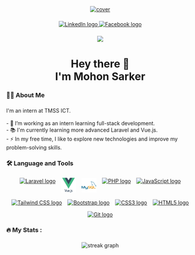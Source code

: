 <div align="center">
  <a href="https://ibb.co.com/X76kV9f">
    <img src="https://i.ibb.co.com/0C1VQkp/cover.png" alt="cover" border="0">
  </a>
</div>

###

<div align="center">
  <a href="https://www.linkedin.com/in/mohon-sarker4/" target="_blank">
    <img src="https://img.shields.io/static/v1?message=LinkedIn&logo=linkedin&label=&color=0077B5&logoColor=white&labelColor=&style=for-the-badge" height="25" alt="LinkedIn logo" />
  </a>
  <a href="https://www.facebook.com/mhn.sarker/" target="_blank">
    <img src="https://img.shields.io/static/v1?message=Facebook&logo=facebook&label=&color=1877F2&logoColor=white&labelColor=&style=for-the-badge" height="25" alt="Facebook logo" />
  </a>
</div>

###

<div align="center">
  <img src="https://visitor-badge.laobi.icu/badge?page_id=mohonsarker.mohonsarker" />
</div>

###

<h1 align="center">Hey there 👋 <br> I'm Mohon Sarker</h1>

###

<h3 align="left">👩‍💻 About Me</h3>

###

<p align="left">I'm an intern at TMSS ICT.<br><br>- 🔭 I’m working as an intern learning full-stack development.<br>- 📚 I'm currently learning more advanced Laravel and Vue.js.<br>- ⚡ In my free time, I like to explore new technologies and improve my problem-solving skills.</p>

###

<h3 align="left">🛠 Language and Tools</h3>

###

<div align="center" style="display: flex; flex-wrap: wrap; gap: 15px; justify-content: center;">
  <a href="https://laravel.com/" target="_blank" rel="noreferrer" style="outline: none;">
    <img src="https://cdn.jsdelivr.net/gh/devicons/devicon/icons/laravel/laravel-original.svg" height="40" alt="Laravel logo" />
  </a>
  <a href="https://vuejs.org/" target="_blank" rel="noreferrer" style="outline: none;">
    <img src="https://raw.githubusercontent.com/devicons/devicon/master/icons/vuejs/vuejs-original-wordmark.svg" height="40" alt="Vue.js logo" />
  </a>
  <a href="https://www.mysql.com/" target="_blank" rel="noreferrer" style="outline: none;">
    <img src="https://raw.githubusercontent.com/devicons/devicon/master/icons/mysql/mysql-original-wordmark.svg" height="40" alt="MySQL logo" />
  </a>
  <a href="https://www.php.net/" target="_blank" rel="noreferrer" style="outline: none;">
    <img src="https://cdn.jsdelivr.net/gh/devicons/devicon/icons/php/php-original.svg" height="40" alt="PHP logo" />
  </a>
  <a href="https://developer.mozilla.org/docs/Web/JavaScript" target="_blank" rel="noreferrer" style="outline: none;">
    <img src="https://cdn.jsdelivr.net/gh/devicons/devicon/icons/javascript/javascript-original.svg" height="40" alt="JavaScript logo" />
  </a>
  <a href="https://tailwindcss.com/" target="_blank" rel="noreferrer" style="outline: none;">
    <img src="https://www.vectorlogo.zone/logos/tailwindcss/tailwindcss-icon.svg" height="40" alt="Tailwind CSS logo" />
  </a>
  <a href="https://getbootstrap.com/" target="_blank" rel="noreferrer" style="outline: none;">
    <img src="https://cdn.jsdelivr.net/gh/devicons/devicon/icons/bootstrap/bootstrap-original.svg" height="40" alt="Bootstrap logo" />
  </a>
  <a href="https://developer.mozilla.org/docs/Web/CSS" target="_blank" rel="noreferrer" style="outline: none;">
    <img src="https://cdn.jsdelivr.net/gh/devicons/devicon/icons/css3/css3-original.svg" height="40" alt="CSS3 logo" />
  </a>
  <a href="https://developer.mozilla.org/docs/Web/HTML" target="_blank" rel="noreferrer" style="outline: none;">
    <img src="https://cdn.jsdelivr.net/gh/devicons/devicon/icons/html5/html5-original.svg" height="40" alt="HTML5 logo" />
  </a>
  <a href="https://git-scm.com/" target="_blank" rel="noreferrer" style="outline: none;">
    <img src="https://cdn.jsdelivr.net/gh/devicons/devicon/icons/git/git-original.svg" height="40" alt="Git logo" />
  </a>
</div>

###

<h3 align="left">🔥 My Stats :</h3>

###

<div align="center">
  <img src="https://streak-stats.demolab.com?user=mohonsarker40&locale=en&mode=daily&theme=dark&hide_border=false&border_radius=5" height="220" alt="streak graph" />
</div>
